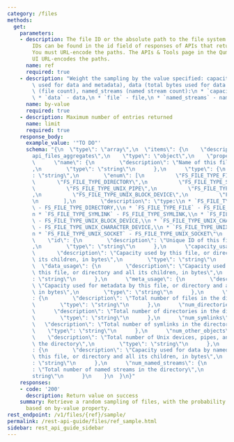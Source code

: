 ```yaml
---
category: /files
methods:
  get:
    parameters:
    - description: The file ID or the absolute path to the file system object. File
        IDs can be found in the id field of responses of APIs that return file attributes.
        You must URL-encode the paths. The APIs & Tools page in the Qumulo Core Web
        UI URL-encodes the paths.
      name: ref
      required: true
    - description: "Weight the sampling by the value specified: capacity (total bytes\
        \ used for data and metadata), data (total bytes used for data only), file\
        \ (file count), named_streams (named stream count):\n * `capacity` - capacity,\n\
        \ * `data` - data,\n * `file` - file,\n * `named_streams` - named_streams"
      name: by-value
      required: true
    - description: Maximum number of entries returned
      name: limit
      required: true
    response_body:
      example_value: '"TO DO"'
      schema: "{\n  \"type\": \"array\",\n  \"items\": {\n    \"description\": \"\
        api_files_aggregates\",\n    \"type\": \"object\",\n    \"properties\": {\n\
        \      \"name\": {\n        \"description\": \"Name of this file or directory\"\
        ,\n        \"type\": \"string\"\n      },\n      \"type\": {\n        \"type\"\
        : \"string\",\n        \"enum\": [\n          \"FS_FILE_TYPE_FILE\",\n   \
        \       \"FS_FILE_TYPE_DIRECTORY\",\n          \"FS_FILE_TYPE_SYMLINK\",\n\
        \          \"FS_FILE_TYPE_UNIX_PIPE\",\n          \"FS_FILE_TYPE_UNIX_CHARACTER_DEVICE\"\
        ,\n          \"FS_FILE_TYPE_UNIX_BLOCK_DEVICE\",\n          \"FS_FILE_TYPE_UNIX_SOCKET\"\
        \n        ],\n        \"description\": \"type:\\n * `FS_FILE_TYPE_DIRECTORY`\
        \ - FS_FILE_TYPE_DIRECTORY,\\n * `FS_FILE_TYPE_FILE` - FS_FILE_TYPE_FILE,\\\
        n * `FS_FILE_TYPE_SYMLINK` - FS_FILE_TYPE_SYMLINK,\\n * `FS_FILE_TYPE_UNIX_BLOCK_DEVICE`\
        \ - FS_FILE_TYPE_UNIX_BLOCK_DEVICE,\\n * `FS_FILE_TYPE_UNIX_CHARACTER_DEVICE`\
        \ - FS_FILE_TYPE_UNIX_CHARACTER_DEVICE,\\n * `FS_FILE_TYPE_UNIX_PIPE` - FS_FILE_TYPE_UNIX_PIPE,\\\
        n * `FS_FILE_TYPE_UNIX_SOCKET` - FS_FILE_TYPE_UNIX_SOCKET\"\n      },\n  \
        \    \"id\": {\n        \"description\": \"Unique ID of this file or directory\"\
        ,\n        \"type\": \"string\"\n      },\n      \"capacity_usage\": {\n \
        \       \"description\": \"Capacity used by this file, or directory and all\
        \ its children, in bytes\",\n        \"type\": \"string\"\n      },\n    \
        \  \"data_usage\": {\n        \"description\": \"Capacity used for data by\
        \ this file, or directory and all its children, in bytes\",\n        \"type\"\
        : \"string\"\n      },\n      \"meta_usage\": {\n        \"description\":\
        \ \"Capacity used for metadata by this file, or directory and all its children,\
        \ in bytes\",\n        \"type\": \"string\"\n      },\n      \"num_files\"\
        : {\n        \"description\": \"Total number of files in the directory\",\n\
        \        \"type\": \"string\"\n      },\n      \"num_directories\": {\n  \
        \      \"description\": \"Total number of directories in the directory\",\n\
        \        \"type\": \"string\"\n      },\n      \"num_symlinks\": {\n     \
        \   \"description\": \"Total number of symlinks in the directory\",\n    \
        \    \"type\": \"string\"\n      },\n      \"num_other_objects\": {\n    \
        \    \"description\": \"Total number of Unix devices, pipes, and sockets in\
        \ the directory\",\n        \"type\": \"string\"\n      },\n      \"named_stream_data_usage\"\
        : {\n        \"description\": \"Capacity used for data by named streams on\
        \ this file, or directory and all its children, in bytes\",\n        \"type\"\
        : \"string\"\n      },\n      \"num_named_streams\": {\n        \"description\"\
        : \"Total number of named streams in the directory\",\n        \"type\": \"\
        string\"\n      }\n    }\n  }\n}"
    responses:
    - code: '200'
      description: Return value on success
    summary: Retrieve a random sampling of files, with the probability of being chosen
      based on by-value property.
rest_endpoint: /v1/files/{ref}/sample/
permalink: /rest-api-guide/files/ref_sample.html
sidebar: rest_api_guide_sidebar
---
```

